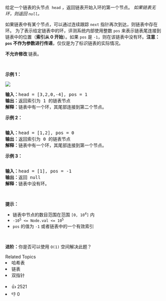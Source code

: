 <p>给定一个链表的头节点 &nbsp;<code>head</code>&nbsp;，返回链表开始入环的第一个节点。&nbsp;<em>如果链表无环，则返回&nbsp;<code>null</code>。</em></p>

<p>如果链表中有某个节点，可以通过连续跟踪 <code>next</code> 指针再次到达，则链表中存在环。 为了表示给定链表中的环，评测系统内部使用整数 <code>pos</code> 来表示链表尾连接到链表中的位置（<strong>索引从 0 开始</strong>）。如果 <code>pos</code> 是 <code>-1</code>，则在该链表中没有环。<strong>注意：<code>pos</code> 不作为参数进行传递</strong>，仅仅是为了标识链表的实际情况。</p>

<p><strong>不允许修改 </strong>链表。</p>

<ul> 
</ul>

<p>&nbsp;</p>

<p><strong>示例 1：</strong></p>

<p><img src="https://assets.leetcode.com/uploads/2018/12/07/circularlinkedlist.png" /></p>

<pre>
<strong>输入：</strong>head = [3,2,0,-4], pos = 1
<strong>输出：</strong>返回索引为 1 的链表节点
<strong>解释：</strong>链表中有一个环，其尾部连接到第二个节点。
</pre>

<p><strong>示例&nbsp;2：</strong></p>

<p><img alt="" src="https://assets.leetcode-cn.com/aliyun-lc-upload/uploads/2018/12/07/circularlinkedlist_test2.png" /></p>

<pre>
<strong>输入：</strong>head = [1,2], pos = 0
<strong>输出：</strong>返回索引为 0 的链表节点
<strong>解释：</strong>链表中有一个环，其尾部连接到第一个节点。
</pre>

<p><strong>示例 3：</strong></p>

<p><img alt="" src="https://assets.leetcode-cn.com/aliyun-lc-upload/uploads/2018/12/07/circularlinkedlist_test3.png" /></p>

<pre>
<strong>输入：</strong>head = [1], pos = -1
<strong>输出：</strong>返回 null
<strong>解释：</strong>链表中没有环。
</pre>

<p>&nbsp;</p>

<p><strong>提示：</strong></p>

<ul> 
 <li>链表中节点的数目范围在范围 <code>[0, 10<sup>4</sup>]</code> 内</li> 
 <li><code>-10<sup>5</sup> &lt;= Node.val &lt;= 10<sup>5</sup></code></li> 
 <li><code>pos</code> 的值为 <code>-1</code> 或者链表中的一个有效索引</li> 
</ul>

<p>&nbsp;</p>

<p><strong>进阶：</strong>你是否可以使用 <code>O(1)</code> 空间解决此题？</p>

<div><div>Related Topics</div><div><li>哈希表</li><li>链表</li><li>双指针</li></div></div><br><div><li>👍 2521</li><li>👎 0</li></div>